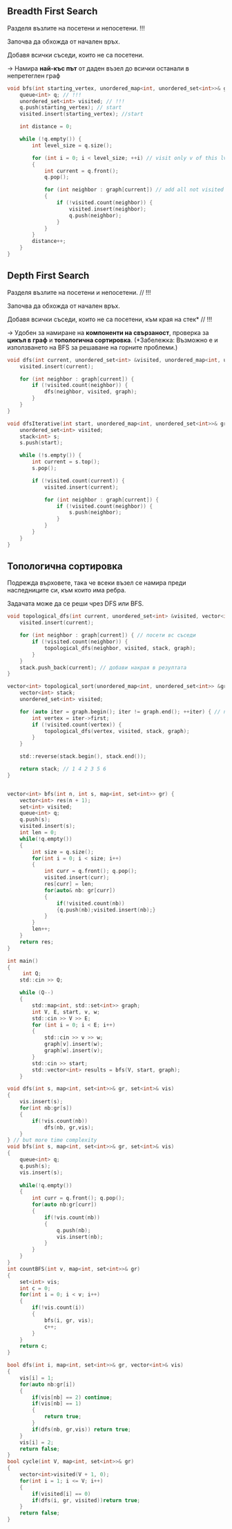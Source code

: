 ## Breadth First Search

Разделя възлите на посетени и непосетени. !!!

Започва да обхожда от начален връх.

Добавя всички съседи, които не са посетени.

-> Намира **най-къс път** от даден възел до всички останали в непретеглен граф 
```c
void bfs(int starting_vertex, unordered_map<int, unordered_set<int>>& graph) {
    queue<int> q; // !!!
    unordered_set<int> visited; // !!!
    q.push(starting_vertex); // start
    visited.insert(starting_vertex); //start

    int distance = 0;

    while (!q.empty()) {
        int level_size = q.size();

        for (int i = 0; i < level_size; ++i) // visit only v of this lvl
        {
            int current = q.front();
            q.pop();

            for (int neighbor : graph[current]) // add all not visited neighbors
            { 
                if (!visited.count(neighbor)) {
                    visited.insert(neighbor);
                    q.push(neighbor);
                }
            }
        }
        distance++;
    }
}
```
## Depth First Search
Разделя възлите на посетени и непосетени. // !!!

Започва да обхожда от начален връх.

Добавя всички съседи, които не са посетени, към края на стек* // !!!

-> Удобен за намиране на **компоненти на свързаност**, проверка за **цикъл в граф** и **топологична сортировка**. (*Забележка: Възможно е и използването на BFS за решаване на горните проблеми.)
```c
void dfs(int current, unordered_set<int> &visited, unordered_map<int, unordered_set<int>> &graph) {
    visited.insert(current);

    for (int neighbor : graph[current]) {
        if (!visited.count(neighbor)) {
            dfs(neighbor, visited, graph);
        }
    }
}
```
```c
void dfsIterative(int start, unordered_map<int, unordered_set<int>>& graph) {
    unordered_set<int> visited;
    stack<int> s;
    s.push(start);

    while (!s.empty()) {
        int current = s.top();
        s.pop();

        if (!visited.count(current)) {
            visited.insert(current);

            for (int neighbor : graph[current]) {
                if (!visited.count(neighbor)) {
                    s.push(neighbor);
                }
            }
        }
    }
}
```
## Топологична сортировка

Подрежда върховете, така че всеки възел се намира преди наследниците си, към които има ребра.

Задачата може да се реши чрез DFS или BFS.
```c
void topological_dfs(int current, unordered_set<int> &visited, vector<int> &stack, unordered_map<int, unordered_set<int>> &graph) {
    visited.insert(current);

    for (int neighbor : graph[current]) { // посети вс съседи
        if (!visited.count(neighbor)) {
            topological_dfs(neighbor, visited, stack, graph);
        }
    }
    stack.push_back(current); // добави накрая в резултата
}

vector<int> topological_sort(unordered_map<int, unordered_set<int>> &graph) {
    vector<int> stack;
    unordered_set<int> visited;

    for (auto iter = graph.begin(); iter != graph.end(); ++iter) { // посети всеки връх
        int vertex = iter->first;
        if (!visited.count(vertex)) {
            topological_dfs(vertex, visited, stack, graph);
        }
    }

    std::reverse(stack.begin(), stack.end());

    return stack; // 1 4 2 3 5 6
}
```
```c

vector<int> bfs(int n, int s, map<int, set<int>> gr) {
    vector<int> res(n + 1);
    set<int> visited;
    queue<int> q;
    q.push(s);
    visited.insert(s);
    int len = 0;
    while(!q.empty())
    {
        int size = q.size();
        for(int i = 0; i < size; i++)
        {
            int curr = q.front(); q.pop();
            visited.insert(curr);
            res[curr] = len;
            for(auto& nb: gr[curr])
            {
                if(!visited.count(nb))   
                {q.push(nb);visited.insert(nb);}
            }
        }
        len++;
    }
    return res;
}

int main()
{
     int Q;
    std::cin >> Q;

    while (Q--)
    {
        std::map<int, std::set<int>> graph;
        int V, E, start, v, w;
        std::cin >> V >> E;
        for (int i = 0; i < E; i++)
        {
            std::cin >> v >> w;
            graph[v].insert(w);
            graph[w].insert(v);
        }
        std::cin >> start;
        std::vector<int> results = bfs(V, start, graph);
    }
```
```c
void dfs(int s, map<int, set<int>>& gr, set<int>& vis)
{
    vis.insert(s);
    for(int nb:gr[s])
    {
        if(!vis.count(nb))
            dfs(nb, gr,vis);
    }
} // but more time complexity
void bfs(int s, map<int, set<int>>& gr, set<int>& vis)
{
    queue<int> q;
    q.push(s);
    vis.insert(s);
    
    while(!q.empty())
    {
        int curr = q.front(); q.pop();
        for(auto nb:gr[curr])
        {
            if(!vis.count(nb))
            {
                q.push(nb);
                vis.insert(nb);
            }
        }
    }
}
int countBFS(int v, map<int, set<int>>& gr)
{
    set<int> vis;
    int c = 0; 
    for(int i = 0; i < v; i++)
    {
        if(!vis.count(i))
        {
            bfs(i, gr, vis);
            c++;
        }
    }
    return c;
}
```
```c
bool dfs(int i, map<int, set<int>>& gr, vector<int>& vis)
{
    vis[i] = 1;
    for(auto nb:gr[i])
    {
        if(vis[nb] == 2) continue;
        if(vis[nb] == 1)
        {
            return true;
        }   
        if(dfs(nb, gr,vis)) return true;
    }
    vis[i] = 2;
    return false;
}
bool cycle(int V, map<int, set<int>>& gr)
{
    vector<int>visited(V + 1, 0);
    for(int i = 1; i <= V; i++)
    {
        if(visited[i] == 0)
        if(dfs(i, gr, visited))return true;
    }
    return false;
}
```
